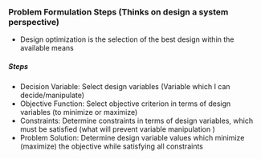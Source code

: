 ### Problem Formulation Steps (Thinks on design a system perspective)

+ Design optimization is the selection of the best design within the available means

##### Steps

+ Decision Variable: Select design variables (Variable which I can decide/manipulate)
+ Objective Function: Select objective criterion in terms of design variables (to minimize or maximize)
+ Constraints: Determine constraints in terms of design variables, which must be satisfied (what will prevent variable manipulation )
+ Problem Solution: Determine design variable values which minimize (maximize) the objective while satisfying all constraints
